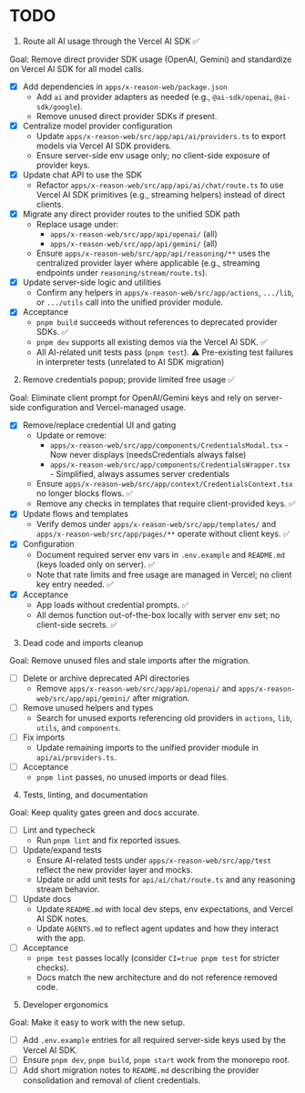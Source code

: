 # TODO

1) Route all AI usage through the Vercel AI SDK ✅

Goal: Remove direct provider SDK usage (OpenAI, Gemini) and standardize on Vercel AI SDK for all model calls.

- [x] Add dependencies in `apps/x-reason-web/package.json`
  - Add `ai` and provider adapters as needed (e.g., `@ai-sdk/openai`, `@ai-sdk/google`).
  - Remove unused direct provider SDKs if present.
- [x] Centralize model provider configuration
  - Update `apps/x-reason-web/src/app/api/ai/providers.ts` to export models via Vercel AI SDK providers.
  - Ensure server-side env usage only; no client-side exposure of provider keys.
- [x] Update chat API to use the SDK
  - Refactor `apps/x-reason-web/src/app/api/ai/chat/route.ts` to use Vercel AI SDK primitives (e.g., streaming helpers) instead of direct clients.
- [x] Migrate any direct provider routes to the unified SDK path
  - Replace usage under:
    - `apps/x-reason-web/src/app/api/openai/` (all)
    - `apps/x-reason-web/src/app/api/gemini/` (all)
  - Ensure `apps/x-reason-web/src/app/api/reasoning/**` uses the centralized provider layer where applicable (e.g., streaming endpoints under `reasoning/stream/route.ts`).
- [x] Update server-side logic and utilities
  - Confirm any helpers in `apps/x-reason-web/src/app/actions`, `.../lib`, or `.../utils` call into the unified provider module.
- [x] Acceptance
  - `pnpm build` succeeds without references to deprecated provider SDKs. ✅
  - `pnpm dev` supports all existing demos via the Vercel AI SDK. ✅
  - All AI-related unit tests pass (`pnpm test`). ⚠️ Pre-existing test failures in interpreter tests (unrelated to AI SDK migration)


2) Remove credentials popup; provide limited free usage ✅

Goal: Eliminate client prompt for OpenAI/Gemini keys and rely on server-side configuration and Vercel-managed usage.

- [x] Remove/replace credential UI and gating
  - Update or remove:
    - `apps/x-reason-web/src/app/components/CredentialsModal.tsx` - Now never displays (needsCredentials always false)
    - `apps/x-reason-web/src/app/components/CredentialsWrapper.tsx` - Simplified, always assumes server credentials
  - Ensure `apps/x-reason-web/src/app/context/CredentialsContext.tsx` no longer blocks flows. ✅
  - Remove any checks in templates that require client-provided keys. ✅
- [x] Update flows and templates
  - Verify demos under `apps/x-reason-web/src/app/templates/` and `apps/x-reason-web/src/app/pages/**` operate without client keys. ✅
- [x] Configuration
  - Document required server env vars in `.env.example` and `README.md` (keys loaded only on server). ✅
  - Note that rate limits and free usage are managed in Vercel; no client key entry needed. ✅
- [x] Acceptance
  - App loads without credential prompts. ✅
  - All demos function out-of-the-box locally with server env set; no client-side secrets. ✅


3) Dead code and imports cleanup

Goal: Remove unused files and stale imports after the migration.

- [ ] Delete or archive deprecated API directories
  - Remove `apps/x-reason-web/src/app/api/openai/` and `apps/x-reason-web/src/app/api/gemini/` after migration.
- [ ] Remove unused helpers and types
  - Search for unused exports referencing old providers in `actions`, `lib`, `utils`, and `components`.
- [ ] Fix imports
  - Update remaining imports to the unified provider module in `api/ai/providers.ts`.
- [ ] Acceptance
  - `pnpm lint` passes, no unused imports or dead files.


4) Tests, linting, and documentation

Goal: Keep quality gates green and docs accurate.

- [ ] Lint and typecheck
  - Run `pnpm lint` and fix reported issues.
- [ ] Update/expand tests
  - Ensure AI-related tests under `apps/x-reason-web/src/app/test` reflect the new provider layer and mocks.
  - Update or add unit tests for `api/ai/chat/route.ts` and any reasoning stream behavior.
- [ ] Update docs
  - Update `README.md` with local dev steps, env expectations, and Vercel AI SDK notes.
  - Update `AGENTS.md` to reflect agent updates and how they interact with the app.
- [ ] Acceptance
  - `pnpm test` passes locally (consider `CI=true pnpm test` for stricter checks).
  - Docs match the new architecture and do not reference removed code.


5) Developer ergonomics

Goal: Make it easy to work with the new setup.

- [ ] Add `.env.example` entries for all required server-side keys used by the Vercel AI SDK.
- [ ] Ensure `pnpm dev`, `pnpm build`, `pnpm start` work from the monorepo root.
- [ ] Add short migration notes to `README.md` describing the provider consolidation and removal of client credentials.
